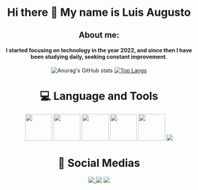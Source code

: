 <div align="center">
  <h1> Hi there 👋 My name is Luis Augusto </h1>
  
  <h2>About me:</h2>
  <h4>I started focusing on technology in the year 2022, and since then I have been studying daily, seeking constant improvement.</h4>


![Anurag's GitHub stats](https://github-readme-stats.vercel.app/api?username=LuisZamonaro&show_icons=true&theme=tokyonight)
[![Top Langs](https://github-readme-stats.vercel.app/api/top-langs/?username=luiszamonaro)](https://github.com/luiszamonaro/github-readme-stats)




<h1 align="center">💻 Language and Tools</h1>

<div align="center">
<img height='70' src="https://cdn.jsdelivr.net/gh/devicons/devicon/icons/typescript/typescript-original.svg" />
<img height='70' src="https://cdn.jsdelivr.net/gh/devicons/devicon/icons/react/react-original.svg" /> 
<img height='70' src="https://cdn.jsdelivr.net/gh/devicons/devicon/icons/javascript/javascript-original.svg" />
<img height='70' src="https://cdn.jsdelivr.net/gh/devicons/devicon/icons/css3/css3-original.svg" />
<img height='70' src="https://cdn.jsdelivr.net/gh/devicons/devicon/icons/html5/html5-original.svg" />
<img src="https://img.shields.io/badge/styled--components-DB7093?style=for-the-badge&logo=styled-components&logoColor=white" />
</div>
 
##

 <h1 align="center"> 📱 Social Medias</h1>

<div align="center">
 <a href="https://www.instagram.com/luiszamonaro/" target="_blank"><img src="https://img.shields.io/badge/Instagram-E4405F?style=for-the-badge&logo=instagram&logoColor=white"</a>
 <a href="https://www.linkedin.com/in/luis-augusto-zamonaro-147647268/" target="_blank"><img src="https://img.shields.io/badge/LinkedIn-0077B5?style=for-the-badge&logo=linkedin&logoColor=white"></a>  
<a href="mailto:luiszamonaro1@gmail.com"><img src="https://img.shields.io/badge/Gmail-D14836?style=for-the-badge&logo=gmail&logoColor=white"></a>
</div> 
          

</div>
